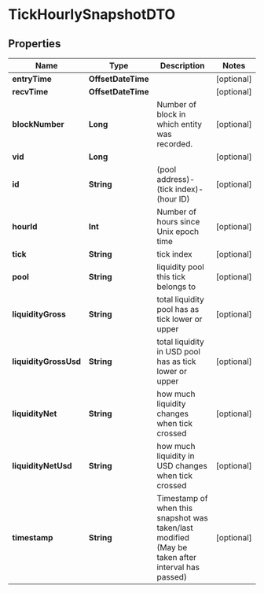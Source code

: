 

# TickHourlySnapshotDTO



## Properties

Name | Type | Description | Notes
------------ | ------------- | ------------- | -------------
**entryTime** | **OffsetDateTime** |  |  [optional]
**recvTime** | **OffsetDateTime** |  |  [optional]
**blockNumber** | **Long** | Number of block in which entity was recorded. |  [optional]
**vid** | **Long** |  |  [optional]
**id** | **String** | (pool address)-(tick index)-(hour ID) |  [optional]
**hourId** | **Int** | Number of hours since Unix epoch time |  [optional]
**tick** | **String** | tick index |  [optional]
**pool** | **String** | liquidity pool this tick belongs to |  [optional]
**liquidityGross** | **String** | total liquidity pool has as tick lower or upper |  [optional]
**liquidityGrossUsd** | **String** | total liquidity in USD pool has as tick lower or upper |  [optional]
**liquidityNet** | **String** | how much liquidity changes when tick crossed |  [optional]
**liquidityNetUsd** | **String** | how much liquidity in USD changes when tick crossed |  [optional]
**timestamp** | **String** | Timestamp of when this snapshot was taken/last modified (May be taken after interval has passed) |  [optional]



